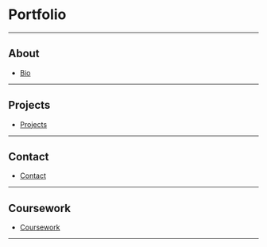 # Portfolio

---

## About 

+ [Bio](/cv)

---

## Projects

+ [Projects](/projects)

---

## Contact

+ [Contact](/contact)

---

## Coursework

+ [Coursework](/coursework)



---
